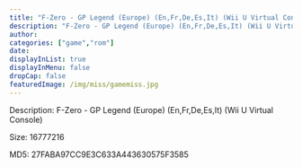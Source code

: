 ```yaml
---
title: "F-Zero - GP Legend (Europe) (En,Fr,De,Es,It) (Wii U Virtual Console)"
description: "F-Zero - GP Legend (Europe) (En,Fr,De,Es,It) (Wii U Virtual Console)"
author: 
categories: ["game","rom"]
date: 
displayInList: true
displayInMenu: false
dropCap: false
featuredImage: /img/miss/gamemiss.jpg
---
```


Description: F-Zero - GP Legend (Europe) (En,Fr,De,Es,It) (Wii U Virtual Console)

Size: 16777216

MD5: 27FABA97CC9E3C633A443630575F3585

